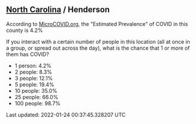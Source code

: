 
## [North Carolina](/united-states/north-carolina) / Henderson

According to [MicroCOVID.org](http://microcovid.org),
the "Estimated Prevalence" of COVID in this county is 4.2%

If you interact with a certain number of people in this location
(all at once in a group, or spread out across the day), what is the chance that
1 or more of them has COVID?

- 1 person: 4.2%
- 2 people: 8.3%
- 3 people: 12.1%
- 5 people: 19.4%
- 10 people: 35.0%
- 25 people: 66.0%
- 100 people: 98.7%

Last updated: 2022-01-24 00:37:45.328207 UTC
